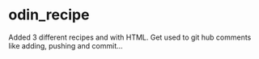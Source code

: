 # odin_recipe

Added 3 different recipes and with HTML.
Get used to git hub comments like adding, pushing and commit... 